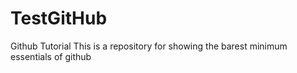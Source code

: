 # TestGitHub
Github Tutorial
This is a repository for showing the barest minimum essentials of github
